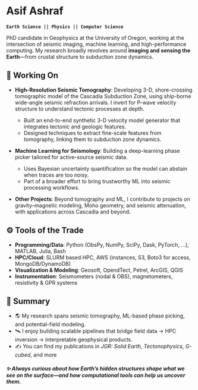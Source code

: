 # Asif Ashraf

**`Earth Science || Physics || Computer Science`**

PhD candidate in Geophysics at the University of Oregon, working at the intersection of seismic imaging, machine learning, and high-performance computing. My research broadly revolves around **imaging and sensing the Earth**—from crustal structure to subduction zone dynamics.

## 🔬 Working On

- **High-Resolution Seismic Tomography**: Developing 3-D, shore-crossing tomographic model of the Cascadia Subduction Zone, using ship-borne wide-angle seismic refraction arrivals. I invert for P-wave velocity structure to understand tectonic processes at depth.
    - Built an end-to-end synthetic 3-D velocity model generator that integrates tectonic and geologic features.
    - Designed techniques to extract fine-scale features from tomography, linking them to subduction zone dynamics.
      
- **Machine Learning for Seismology**: Building a deep-learning phase picker tailored for active-source seismic data.
    - Uses Bayesian uncertainty quantification so the model can abstain when traces are too noisy.
    - Part of a broader effort to bring trustworthy ML into seismic processing workflows.
      
- **Other Projects**: Beyond tomography and ML, I contribute to projects on gravity–magnetic modeling, Moho geometry, and seismic attenuation, with applications across Cascadia and beyond.

## ⚙️ Tools of the Trade

- **Programming/Data**: Python (ObsPy, NumPy, SciPy, Dask, PyTorch, ...), MATLAB, Julia, Bash
- **HPC/Cloud**: SLURM based HPC, AWS (instances, S3, Boto3 for access, MongoDB/DynamoDB)
- **Visualization & Modeling**: Geosoft, OpendTect, Petrel, ArcGIS, QGIS
- **Instrumentation**: Seismometers (nodal & OBS), magnetometers, resistivity & GPR systems

## 📄 Summary

- 🌎 My research spans seismic tomography, ML-based phase picking, and potential-field modeling.
- 🛰️ I enjoy building scalable pipelines that bridge field data → HPC inversion → interpretable geophysical products.
- ✍️ You can find my publications in *JGR: Solid Earth, Tectonophysics, G-cubed*, and more

##### ✨ Always curious about how Earth’s hidden structures shape what we see on the surface—and how computational tools can help us uncover them.
